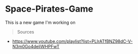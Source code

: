 # Space-Pirates-Game
This is a new game I'm working on

> Sources
- https://www.youtube.com/playlist?list=PLlrATfBNZ98dC-V-N3m0Go4deliWHPFwT
